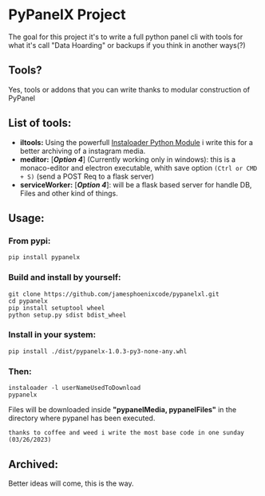 # __PyPanelX Project__
The goal for this project it's to write a full python panel cli with tools for what it's call "Data Hoarding" or backups if you think in another ways(?)
## __Tools?__
Yes, tools or addons that you can write thanks to modular construction of PyPanel
## __List of tools:__
- __iltools:__ Using the powerfull [Instaloader Python Module](https://instaloader.github.io/as-module.html) i write this for a better archiving of a instagram media.
- __meditor:__ [***Option 4***] (Currently working only in windows): this is a monaco-editor and electron executable, whith save option `(Ctrl or CMD + S)`  (send a POST Req to a flask server)
- __serviceWorker:__ [***Option 4***]: will be a flask based server for handle DB, Files and other kind of things.

## __Usage:__
### From __pypi:__
```
pip install pypanelx
```
### __Build and install by yourself:__
```
git clone https://github.com/jamesphoenixcode/pypanelxl.git
cd pypanelx
pip install setuptool wheel
python setup.py sdist bdist_wheel
```
### __Install__ in your __system:__
```
pip install ./dist/pypanelx-1.0.3-py3-none-any.whl
```
### __Then:__
```
instaloader -l userNameUsedToDownload
pypanelx
```
Files will be downloaded inside __"pypanelMedia, pypanelFiles"__ in the directory where pypanel has been executed.

`thanks to coffee and weed i write the most base code in one sunday (03/26/2023)`
## Archived:
Better ideas will come, this is the way.
